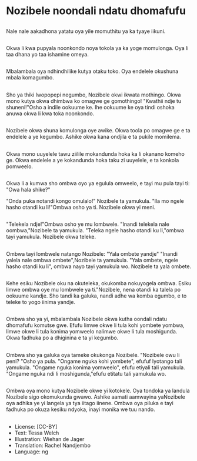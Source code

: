 # Nozibele noondali ndatu dhomafufu

##
Nale nale aakadhona yatatu oya yile momuthitu ya ka tyaye iikuni.

##
Okwa li kwa pupyala noonkondo noya tokola ya ka yoge momulonga. Oya li taa dhana yo taa ishamine omeya.

##
Mbalambala oya ndhindhilike kutya otaku toko. Oya endelele okushuna mbala komagumbo.

##
Sho ya thiki lwopopepi negumbo, Nozibele okwi ikwata mothingo. Okwa mono kutya okwa dhimbwa ko omagwe ge gomothingo! "Kwathii ndje tu shuneni!"Osho a indile ookuume ke. Ihe ookuume ke oya tindi oshoka anuwa okwa li kwa toka noonkondo.

##
Nozibele okwa shuna komulonga oye awike. Okwa toola po omagwe ge e ta endelele a ye kegumbo. Ashike okwa kana ondjila e ta pukile momilema.

##
Okwa mono uuyelele tawu ziilile mokandunda hoka ka li okanano komeho ge. Okwa endelele a ye kokandunda hoka taku zi uuyelele, e ta konkola pomweelo.

##
Okwa li a kumwa sho ombwa oyo ya egulula omweelo, e tayi mu pula tayi ti: "Owa hala shike?"

"Onda puka notandi kongo omulalo!" Nozibele ta yamukula. "Ila mo ngele hasho otandi ku li!"Ombwa osho ya ti. Nozibele okwa yi meni.

##
"Telekela ndje!"Ombwa osho ye mu lombwele. "Inandi telekela nale oombwa,"Nozibele ta yamukula.
"Teleka ngele hasho otandi ku li,"ombwa tayi yamukula.
Nozibele okwa teleke.

##
Ombwa tayi lombwele natango Nozibele: "Yala ombete yandje"
"Inandi yalela nale ombwa ombete",Nozibele ta yamukula.
"Yala ombete, ngele hasho otandi ku li", ombwa nayo tayi yamukula wo. Nozibele ta yala ombete.

##
Kehe esiku Nozibele oku na okuteleka, okukomba nokuyogela ombwa. Esiku limwe ombwa oye mu lombwele ya ti."Nozibele, nena otandi ka talela po ookuume kandje. Sho tandi ka galuka, nandi adhe wa komba egumbo, e to teleke to yogo iinima yandje.

##
Ombwa sho ya yi, mbalambala Nozibele okwa kutha oondali ndatu dhomafufu komutse gwe. Efufu limwe okwe li tula kohi yombete yombwa, limwe okwe li tula konima yomweelo nalimwe okwe li tula moshigunda. Okwa fadhuka po a dhiginina e ta yi kegumbo.

##
Ombwa sho ya galuka oya tameke okukonga Nozibele. "Nozibele owu li peni? "Osho ya pula.
"Ongame nguka kohi yombete", efufuf lyotango tali yamukula.
"Ongame nguka konima yomweelo", efufu etiyali tali yamukula.
"Ongame nguka ndi li moshigunda,"efufu etitatu tali yamukula wo.

##
Ombwa oya mono kutya Nozibele okwe yi kotokele. Oya tondoka ya landula Nozibele sigo okomukunda gwawo. Ashike aamati aamwayina yaNozibele oya adhika ye yi langela ya tya iitago iinene. Ombwa oya piluka e tayi fadhuka po okuza kesiku ndyoka, inayi monika we tuu nando.

##
* License: [CC-BY]
* Text: Tessa Welch
* Illustration: Wiehan de Jager
* Translation: Rachel Nandjembo
* Language: ng
